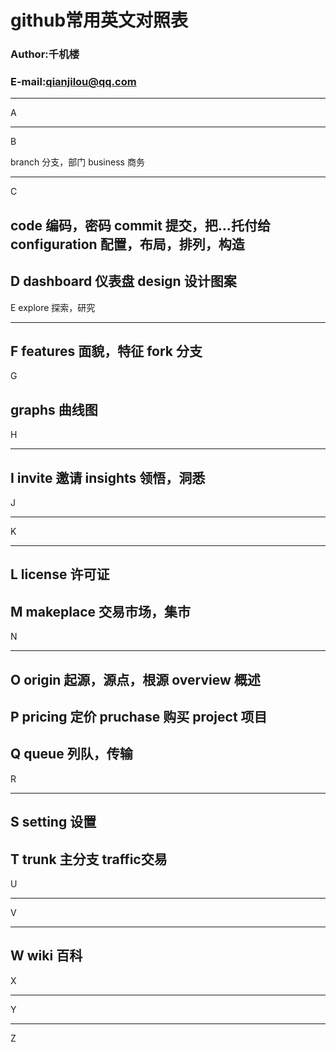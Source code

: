 # github常用英文对照表

### Author:千机楼
### E-mail:qianjilou@qq.com

---
A



---
B

branch 分支，部门
business 商务


---
C

code 编码，密码
commit 提交，把...托付给
configuration 配置，布局，排列，构造
---
D
dashboard 仪表盘
design 设计图案
---
E
explore 探索，研究

---
F
features 面貌，特征
fork 分支
---
G

graphs 曲线图
---
H

---
I
invite 邀请
insights 领悟，洞悉
---
J

---
K

---
L
license 许可证
---
M
makeplace 交易市场，集市
---
N

---
O
origin 起源，源点，根源
overview 概述
---
P
pricing 定价
pruchase 购买
project 项目
---
Q
queue 列队，传输
---
R

---
S
setting 设置
---
T
trunk 主分支
traffic交易
---
U

---
V

---
W
wiki 百科
---
X

---
Y

---
Z






